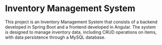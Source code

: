 # Inventory Management System

This project is an Inventory Management System that consists of a backend developed in Spring Boot and a frontend developed in Angular.
The system is designed to manage inventory data, including CRUD operations on items, with data persistence through a MySQL database.
